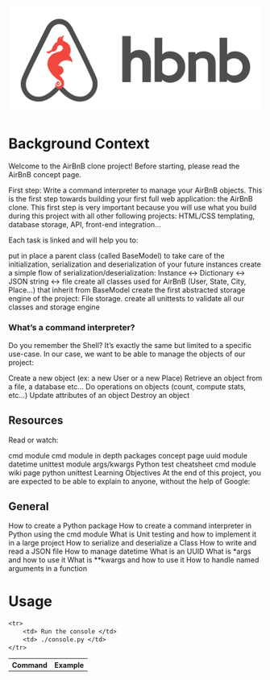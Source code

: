 <img src="hbnb_logo.png"/>

<h1>Background Context</h1>

Welcome to the AirBnB clone project!
Before starting, please read the AirBnB concept page.

First step: Write a command interpreter to manage your AirBnB objects.
This is the first step towards building your first full web application: the AirBnB clone. This first step is very important because you will use what you build during this project with all other following projects: HTML/CSS templating, database storage, API, front-end integration…

Each task is linked and will help you to:

put in place a parent class (called BaseModel) to take care of the initialization, serialization and deserialization of your future instances
create a simple flow of serialization/deserialization: Instance <-> Dictionary <-> JSON string <-> file
create all classes used for AirBnB (User, State, City, Place…) that inherit from BaseModel
create the first abstracted storage engine of the project: File storage.
create all unittests to validate all our classes and storage engine

<h3>What’s a command interpreter?</h3>
Do you remember the Shell? It’s exactly the same but limited to a specific use-case. In our case, we want to be able to manage the objects of our project:

Create a new object (ex: a new User or a new Place)
Retrieve an object from a file, a database etc…
Do operations on objects (count, compute stats, etc…)
Update attributes of an object
Destroy an object

<h2>Resources</h2>
Read or watch:

cmd module
cmd module in depth
packages concept page
uuid module
datetime
unittest module
args/kwargs
Python test cheatsheet
cmd module wiki page
python unittest
Learning Objectives
At the end of this project, you are expected to be able to explain to anyone, without the help of Google:

<h2>General</h2>
How to create a Python package
How to create a command interpreter in Python using the cmd module
What is Unit testing and how to implement it in a large project
How to serialize and deserialize a Class
How to write and read a JSON file
How to manage datetime
What is an UUID
What is *args and how to use it
What is **kwargs and how to use it
How to handle named arguments in a function

<h1> Usage </h1>

<table>
	<tr>
		<th> Command </th>
		<th> Example </th>
	</tr>

	<tr>
		<td> Run the console </td>
		<td> ./console.py </td>
	</tr>
</table>	

